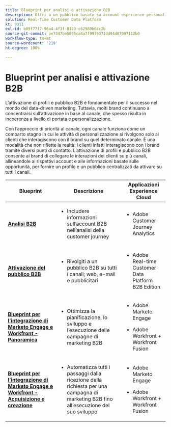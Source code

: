 ```yaml
---
title: Blueprint per analisi e attivazione B2B
description: Offri a un pubblico basato su account esperienze personalizzate in base al profilo con Real-time Customer Data Platform.
solution: Real-Time Customer Data Platform
kt: 9311
exl-id: b89f77f7-96a4-4f3f-8123-c62989b64c2b
source-git-commit: ae7347be5095ca4a7f99f9371dd94d87097112b0
workflow-type: tm+mt
source-wordcount: '219'
ht-degree: 100%

---
```


# Blueprint per analisi e attivazione B2B

L’attivazione di profili e pubblico B2B è fondamentale per il successo nel mondo del data-driven marketing. Tuttavia, molti brand continuano a concentrarsi sull’attivazione in base al canale, che spesso risulta in incoerenza a livello di portata e personalizzazione.

Con l’approccio di priorità al canale, ogni canale funziona come un comparto stagno in cui le attività di personalizzazione si rivolgono solo ai clienti che interagiscono con il brand su quel determinato canale. È una modalità che non riflette la realtà: i clienti infatti interagiscono con i brand tramite diversi punti di contatto. L’attivazione di profili e pubblico B2B consente ai brand di collegare le interazioni dei clienti su più canali, allineandole ai rispettivi account e alle informazioni basate sulle opportunità, per fornire un profilo e un pubblico centralizzati da attivare su tutti i canali.

| Blueprint | Descrizione | Applicazioni Experience Cloud |
|---|---|---|
| **[Analisi B2B](https://experienceleague.adobe.com/docs/analytics-platform/using/cja-usecases/b2b.html?lang=it)** | <ul><li>Includere informazioni sull’account B2B nell’analisi della customer journey</li></ul> | <ul><li>Adobe Customer Journey Analytics</li></ul> |
| **[Attivazione del pubblico B2B](b2bactivation.md)** | <ul><li>Rivolgiti a un pubblico B2B su tutti i canali; web, e-mail e pubblicitari</li></ul> | <ul><li>Adobe Real-time Customer Data Platform B2B Edition</li></ul> |
| **[Blueprint per l’integrazione di Marketo Engage e Workfront - Panoramica](/help/blueprints/b2b/marketo-engage-and-workfront-integration-blueprint/overview.md)** | <ul><li>Ottimizza la pianificazione, lo sviluppo e l’esecuzione delle campagne di marketing B2B</li></ul> | <ul><li>Adobe Marketo Engage</li></ul><ul><li>Adobe Workfront + Workfront Fusion</li></ul> |
| **[Blueprint per l’integrazione di Marketo Engage e Workfront - Acquisizione e creazione](/help/blueprints/b2b/marketo-engage-and-workfront-integration-blueprint/intake-and-create.md)** | <ul><li>Automatizza tutti i passaggi dalla ricezione della richiesta per una campagna di marketing B2B fino all’esecuzione del suo sviluppo</li></ul> | <ul><li>Adobe Marketo Engage</li></ul><ul><li>Adobe Workfront + Workfront Fusion</li></ul> |
